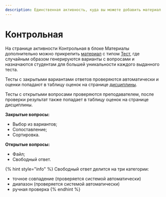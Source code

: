 ```yaml
---
description: Единственная активность, куда вы можете добавить материал Тест
---
```


# Контрольная

На странице активности Контрольная в блоке  Материалы дополнительно можно прикрепить [материал](../../../servisy/biblioteka/materialy/) с типом [Тест](../../../servisy/biblioteka/materialy/test/), где случайным образом генерируются варианты с вопросами и назначаются студентам для большей уникальности каждого выданного теста.&#x20;

Тесты с закрытыми вариантами ответов проверяются автоматически и оценки попадают в таблицу оценок на странице [дисциплины](../../disciplina/stranica-discipliny.md).

Тесты с открытыми вопросами проверяются преподавателем, после проверки результат также попадает в таблицу оценок на странице дисциплины.&#x20;

**Закрытые вопросы:**

* Выбор из вариантов;
* Сопоставление;
* Сортировка.

**Открытые вопросы:**

* Файл;
* Свободный ответ.

{% hint style="info" %}
Свободный ответ делится на три категории:

* точное совпадение  (проверяется системой автоматически)
* диапазон (проверяется системой автоматически)
* ручная проверка
{% endhint %}
